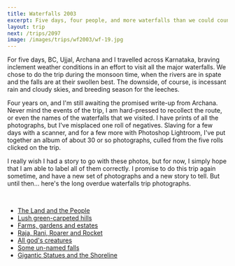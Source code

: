 ```yaml
---
title: Waterfalls 2003
excerpt: Five days, four people, and more waterfalls than we could count
layout: trip
next: /trips/2097
image: /images/trips/wf2003/wf-19.jpg
---
```


For five days, BC, Ujjal, Archana and I travelled across Karnataka, braving inclement weather conditions in an effort to visit all the major waterfalls. We chose to do the trip during the monsoon time, when the rivers are in spate and the falls are at their swollen best. The downside, of course, is incessant rain and cloudy skies, and breeding season for the leeches.

Four years on, and I'm still awaiting the promised write-up from Archana. Never mind the events of the trip, I am hard-pressed to recollect the route, or even the names of the waterfalls that we visited. I have prints of all the photographs, but I've misplaced one roll of negatives. Slaving for a few days with a scanner, and for a few more with Photoshop Lightroom, I've put together an album of about 30 or so photographs, culled from the five rolls clicked on the trip.

I really wish I had a story to go with these photos, but for now, I simply hope that I am able to label all of them correctly. I promise to do this trip again sometime, and have a new set of photographs and a new story to tell. But until then... here's the long overdue waterfalls trip photographs.

&nbsp;


* [The Land and the People](/trips/2097)
* [Lush green-carpeted hills](/trips/2098)
* [Farms, gardens and estates](/trips/2099)
* [Raja, Rani, Roarer and Rocket](/trips/2100)
* [All god's creatures](/trips/2101)
* [Some un-named falls](/trips/2102)
* [Gigantic Statues and the Shoreline](/trips/2103)
